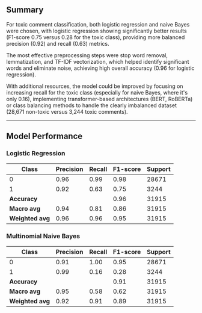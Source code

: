 ## Summary

For toxic comment classification, both logistic regression and naive Bayes were
chosen, with logistic regression showing significantly better results (F1-score
0.75 versus 0.28 for the toxic class), providing more balanced precision (0.92)
and recall (0.63) metrics.

The most effective preprocessing steps were stop word removal, lemmatization,
and TF-IDF vectorization, which helped identify significant words and eliminate
noise, achieving high overall accuracy (0.96 for logistic regression).

With additional resources, the model could be improved by focusing on
increasing recall for the toxic class (especially for naive Bayes, where it's
only 0.16), implementing transformer-based architectures (BERT, RoBERTa) or
class balancing methods to handle the clearly imbalanced dataset (28,671
non-toxic versus 3,244 toxic comments).

---

## Model Performance

### Logistic Regression

| Class            | Precision | Recall | F1-score | Support |
|------------------|-----------|--------|----------|---------|
| 0                | 0.96      | 0.99   | 0.98     | 28671   |
| 1                | 0.92      | 0.63   | 0.75     | 3244    |
| **Accuracy**     |           |        | 0.96     | 31915   |
| **Macro avg**    | 0.94      | 0.81   | 0.86     | 31915   |
| **Weighted avg** | 0.96      | 0.96   | 0.95     | 31915   |

### Multinomial Naive Bayes

| Class            | Precision | Recall | F1-score | Support |
|------------------|-----------|--------|----------|---------|
| 0                | 0.91      | 1.00   | 0.95     | 28671   |
| 1                | 0.99      | 0.16   | 0.28     | 3244    |
| **Accuracy**     |           |        | 0.91     | 31915   |
| **Macro avg**    | 0.95      | 0.58   | 0.62     | 31915   |
| **Weighted avg** | 0.92      | 0.91   | 0.89     | 31915   |